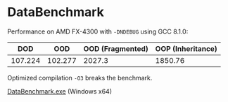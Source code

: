 # DataBenchmark

Performance on AMD FX-4300 with `-DNDEBUG` using GCC 8.1.0:

| DOD     | OOD     | OOD (Fragmented) | OOP (Inheritance) |
|---------|---------|------------------|-------------------|
| 107.224 | 102.277 | 2027.3           | 1850.76           |

Optimized compilation `-O3` breaks the benchmark.

[DataBenchmark.exe](https://drive.google.com/open?id=1s2NZjKCtdQkIPdsHdnlU2Ta-wDtA25uG) (Windows x64)

